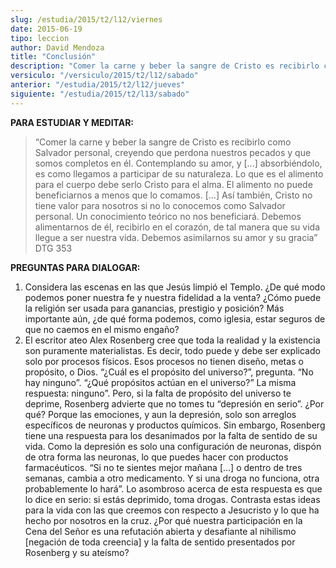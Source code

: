 ```yaml
---
slug: /estudia/2015/t2/l12/viernes
date: 2015-06-19
tipo: leccion
author: David Mendoza
title: "Conclusión"
description: "Comer la carne y beber la sangre de Cristo es recibirlo como Salvador personal, creyendo que perdona nuestros pecados y que somos completos en él. Contemplando su amor, y [...] absorbiéndolo, es como llegamos a participar de su naturaleza. Lo que es el alimento para el cuerpo debe serlo Cristo para el alma."
versiculo: "/versiculo/2015/t2/l12/sabado"
anterior: "/estudia/2015/t2/l12/jueves"
siguiente: "/estudia/2015/t2/l13/sabado"
---
```


**PARA ESTUDIAR Y MEDITAR:**

> “Comer la carne y beber la sangre de Cristo es recibirlo como Salvador personal, creyendo que perdona nuestros pecados y que somos completos en él. Contemplando su amor, y [...] absorbiéndolo, es como llegamos a participar de su naturaleza. Lo que es el alimento para el cuerpo debe serlo Cristo para el alma. El alimento no puede beneficiarnos a menos que lo comamos. [...] Así también, Cristo no tiene valor para nosotros si no lo conocemos como Salvador personal. Un conocimiento teórico no nos beneficiará. Debemos alimentarnos de él, recibirlo en el corazón, de tal manera que su vida llegue a ser nuestra vida. Debemos asimilarnos su amor y su gracia” DTG 353

**PREGUNTAS PARA DIALOGAR:**

1.  Considera las escenas en las que Jesús limpió el Templo. ¿De qué modo podemos poner nuestra fe y nuestra fidelidad a la venta? ¿Cómo puede la religión ser usada para ganancias, prestigio y posición? Más importante aún, ¿de qué forma podemos, como iglesia, estar seguros de que no caemos en el mismo engaño?
2.  El escritor ateo Alex Rosenberg cree que toda la realidad y la existencia son puramente materialistas. Es decir, todo puede y debe ser explicado solo por procesos físicos. Esos procesos no tienen diseño, metas o propósito, o Dios. “¿Cuál es el propósito del universo?”, pregunta. “No hay ninguno”. “¿Qué propósitos actúan en el universo?” La misma respuesta: ninguno”. Pero, si la falta de propósito del universo te deprime, Rosenberg advierte que no tomes tu “depresión en serio”. ¿Por qué? Porque las emociones, y aun la depresión, solo son arreglos específicos de neuronas y productos químicos. Sin embargo, Rosenberg tiene una respuesta para los desanimados por la falta de sentido de su vida. Como la depresión es solo una configuración de neuronas, dispón de otra forma las neuronas, lo que puedes hacer con productos farmacéuticos. “Si no te sientes mejor mañana [...] o dentro de tres semanas, cambia a otro medicamento. Y si una droga no funciona, otra probablemente lo hará”. Lo asombroso acerca de esta respuesta es que lo dice en serio: si estás deprimido, toma drogas. Contrasta estas ideas para la vida con las que creemos con respecto a Jesucristo y lo que ha hecho por nosotros en la cruz. ¿Por qué nuestra participación en la Cena del Señor es una refutación abierta y desafiante al nihilismo [negación de toda creencia] y la falta de sentido presentados por Rosenberg y su ateísmo?
